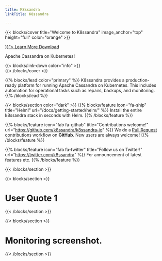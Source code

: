 ```yaml
---
title: K8ssandra
linkTitle: K8ssandra

---
```


{{< blocks/cover title="Welcome to K8ssandra" image_anchor="top" height="full" color="orange" >}}
<div class="mx-auto">
	<a class="btn btn-lg btn-primary mr-3 mb-4" href="{{< relref "/docs" >}}">
		Learn More <i class="fas fa-arrow-alt-circle-right ml-2"></i>
	</a>
	<a class="btn btn-lg btn-secondary mr-3 mb-4" href="https://github.com/k8ssandra/k8ssandra">
		Download <i class="fab fa-github ml-2 "></i>
	</a>
	<p class="lead mt-5">Apache Cassandra on Kubernetes!</p>
	{{< blocks/link-down color="info" >}}
</div>
{{< /blocks/cover >}}


{{% blocks/lead color="primary" %}}
K8ssandra provides a production-ready platform for running Apache Cassandra on Kubernetes. This includes automation for operational tasks such as repairs, backups, and monitoring.
{{% /blocks/lead %}}

{{< blocks/section color="dark" >}}
{{% blocks/feature icon="fa-ship" title="Helm!" url="/docs/getting-started/helm/" %}}
Install the entire k8ssandra stack in seconds with Helm.
{{% /blocks/feature %}}


{{% blocks/feature icon="fab fa-github" title="Contributions welcome!" url="https://github.com/k8ssandra/k8ssandra-io" %}}
We do a [Pull Request](https://github.com/k8ssandra/k8ssandra-io/pulls) contributions workflow on **GitHub**. New users are always welcome!
{{% /blocks/feature %}}


{{% blocks/feature icon="fab fa-twitter" title="Follow us on Twitter!" url="https://twitter.com/k8ssandra" %}}
For announcement of latest features etc.
{{% /blocks/feature %}}


{{< /blocks/section >}}


{{< blocks/section >}}
<div class="col">
<h1 class="text-center">User Quote 1</h1>
</div>

{{< /blocks/section >}}

{{< blocks/section >}}

<div class="col-12">
<h1 class="text-center">Monitoring screenshot.</h1>
</div>

{{< /blocks/section >}}
